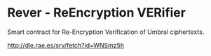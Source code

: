 # Rever - ReEncryption VERifier

Smart contract for Re-Encryption Verification of Umbral ciphertexts.

http://dle.rae.es/srv/fetch?id=WNSmz5h

